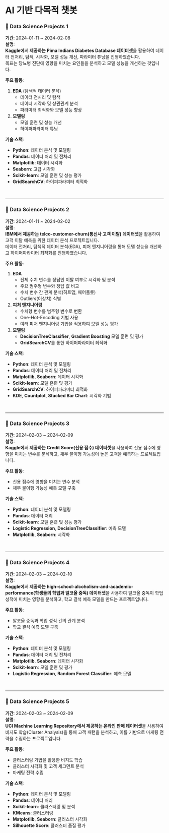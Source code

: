 # AI 기반 다목적 챗봇  

### **📝 Data Science Projects 1**  
**기간**: 2024-01-11 ~ 2024-02-08  
**설명**:  
**Kaggle에서 제공하는 Pima Indians Diabetes Database 데이터셋**을 활용하여 데이터 전처리, 탐색, 시각화, 모델 성능 개선, 파라미터 튜닝을 진행하였습니다. <br>
목표는 당뇨병 진단에 영향을 미치는 요인들을 분석하고 모델 성능을 개선하는 것입니다.

**주요 활동**:  
1. **EDA** (탐색적 데이터 분석)  
   - 데이터 전처리 및 탐색  
   - 데이터 시각화 및 상관관계 분석  
   - 파라미터 최적화와 모델 성능 향상  
2. **모델링**  
   - 모델 훈련 및 성능 개선  
   - 하이퍼파라미터 튜닝

**기술 스택**:  
- **Python**: 데이터 분석 및 모델링  
- **Pandas**: 데이터 처리 및 전처리  
- **Matplotlib**: 데이터 시각화  
- **Seaborn**: 고급 시각화  
- **Scikit-learn**: 모델 훈련 및 성능 평가  
- **GridSearchCV**: 하이퍼파라미터 최적화  

<br>

---

### **📝 Data Science Projects 2**  
**기간**: 2024-01-11 ~ 2024-02-02  
**설명**:  
**IBM에서 제공하는 telco-customer-churn(통신사 고객 이탈) 데이터셋**을 활용하여 고객 이탈 예측을 위한 데이터 분석 프로젝트입니다. <br>
데이터 전처리, 탐색적 데이터 분석(EDA), 피처 엔지니어링을 통해 모델 성능을 개선하고 하이퍼파라미터 최적화를 진행하였습니다.

**주요 활동**:  
1. **EDA**  
   - 전체 수치 변수를 정답인 이탈 여부로 시각화 및 분석  
   - 주요 범주형 변수와 정답 값 비교  
   - 수치 변수 간 관계 분석(히트맵, 페어플롯)  
   - Outliers(이상치) 식별  
2. **피처 엔지니어링**  
   - 수치형 변수를 범주형 변수로 변환  
   - One-Hot-Encoding 기법 사용  
   - 여러 피처 엔지니어링 기법을 적용하여 모델 성능 평가  
3. **모델링**  
   - **DecisionTreeClassifier**, **Gradient Boosting** 모델 훈련 및 평가  
   - **GridSearchCV**를 통한 하이퍼파라미터 최적화

**기술 스택**:  
- **Python**: 데이터 분석 및 모델링  
- **Pandas**: 데이터 처리 및 전처리  
- **Matplotlib**, **Seaborn**: 데이터 시각화  
- **Scikit-learn**: 모델 훈련 및 평가  
- **GridSearchCV**: 하이퍼파라미터 최적화  
- **KDE**, **Countplot**, **Stacked Bar Chart**: 시각화 기법  

<br>

---

### **📝 Data Science Projects 3**  
**기간**: 2024-02-03 ~ 2024-02-09  
**설명**:  
**Kaggle에서 제공하는 Credit Score(신용 점수) 데이터셋**을 사용하여 신용 점수에 영향을 미치는 변수를 분석하고, 채무 불이행 가능성이 높은 고객을 예측하는 프로젝트입니다.

**주요 활동**:  
- 신용 점수에 영향을 미치는 변수 분석  
- 채무 불이행 가능성 예측 모델 구축

**기술 스택**:  
- **Python**: 데이터 분석 및 모델링  
- **Pandas**: 데이터 처리  
- **Scikit-learn**: 모델 훈련 및 성능 평가  
- **Logistic Regression**, **DecisionTreeClassifier**: 예측 모델  
- **Matplotlib**, **Seaborn**: 시각화

<br>

---

### **📝 Data Science Projects 4**  
**기간**: 2024-02-03 ~ 2024-02-10  
**설명**:  
**Kaggle에서 제공하는 high-school-alcoholism-and-academic-performance(학생들의 학업과 알코올 중독) 데이터셋**을 사용하여 알코올 중독이 학업 성적에 미치는 영향을 분석하고, 학교 결석 예측 모델을 만드는 프로젝트입니다.

**주요 활동**:  
- 알코올 중독과 학업 성적 간의 관계 분석  
- 학교 결석 예측 모델 구축

**기술 스택**:  
- **Python**: 데이터 분석 및 모델링  
- **Pandas**: 데이터 처리 및 전처리  
- **Matplotlib**, **Seaborn**: 데이터 시각화  
- **Scikit-learn**: 모델 훈련 및 평가  
- **Logistic Regression**, **Random Forest Classifier**: 예측 모델  

<br>

---

### **📝 Data Science Projects 5**  
**기간**: 2024-02-03 ~ 2024-02-09  
**설명**:  
**UCI Machine Learning Repository에서 제공하는 온라인 판매 데이터셋**을 사용하여 비지도 학습(Cluster Analysis)을 통해 고객 패턴을 분석하고, 이를 기반으로 마케팅 전략을 수립하는 프로젝트입니다.

**주요 활동**:  
- 클러스터링 기법을 활용한 비지도 학습  
- 클러스터 시각화 및 고객 세그먼트 분석  
- 마케팅 전략 수립

**기술 스택**:  
- **Python**: 데이터 분석 및 모델링  
- **Pandas**: 데이터 처리  
- **Scikit-learn**: 클러스터링 및 분석  
- **KMeans**: 클러스터링  
- **Matplotlib**, **Seaborn**: 클러스터 시각화  
- **Silhouette Score**: 클러스터 품질 평가
